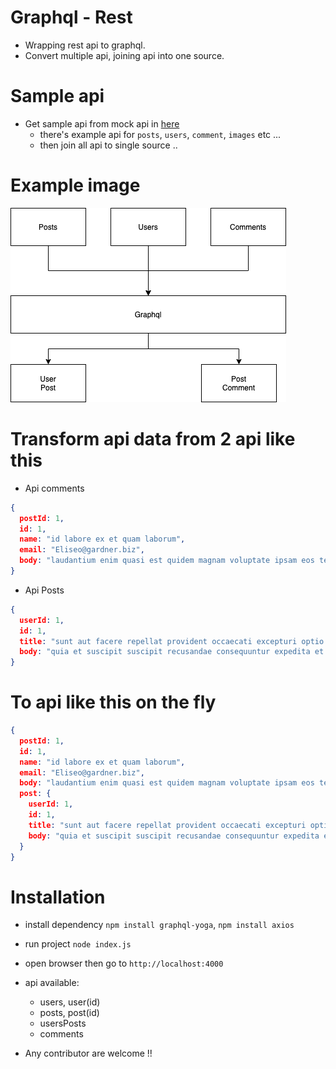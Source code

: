 # Graphql - Rest

* Wrapping rest api to graphql.
* Convert multiple api, joining api into one source.


# Sample api

* Get sample api from mock api in [here](https://jsonplaceholder.typicode.com/)
    * there's example api for `posts`, `users`, `comment`, `images` etc ...
    * then join all api to single source ..



# Example image

![Schema](https://raw.githubusercontent.com/FerdinaKusumah/graphql-rest/master/Graphql%20Schema.png)

# Transform api data from 2 api like this

* Api comments
```json
{
  postId: 1,
  id: 1,
  name: "id labore ex et quam laborum",
  email: "Eliseo@gardner.biz",
  body: "laudantium enim quasi est quidem magnam voluptate ipsam eos tempora quo necessitatibus dolor quam autem quasi reiciendis et nam sapiente accusantium"
}
```

* Api Posts
```json
{
  userId: 1,
  id: 1,
  title: "sunt aut facere repellat provident occaecati excepturi optio reprehenderit",
  body: "quia et suscipit suscipit recusandae consequuntur expedita et cum reprehenderit molestiae ut ut quas totam nostrum rerum est autem sunt rem eveniet architecto"
}
```

# To api like this on the fly

```json
{
  postId: 1,
  id: 1,
  name: "id labore ex et quam laborum",
  email: "Eliseo@gardner.biz",
  body: "laudantium enim quasi est quidem magnam voluptate ipsam eos tempora quo necessitatibus dolor quam autem quasi reiciendis et nam sapiente accusantium",
  post: {
    userId: 1,
    id: 1,
    title: "sunt aut facere repellat provident occaecati excepturi optio reprehenderit",
    body: "quia et suscipit suscipit recusandae consequuntur expedita et cum reprehenderit molestiae ut ut quas totam nostrum rerum est autem sunt rem eveniet architecto"
  }
}
```

# Installation

* install dependency `npm install graphql-yoga`, `npm install axios`
* run project `node index.js`
* open browser then go to `http://localhost:4000`
* api available:
  * users, user(id)
  * posts, post(id)
  * usersPosts
  * comments
  

* Any contributor are welcome !!